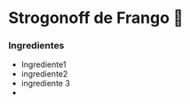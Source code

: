 # Strogonoff de Frango :chicken:

### Ingredientes

- Ingrediente1
- ingrediente2
- ingrediente 3
- 











